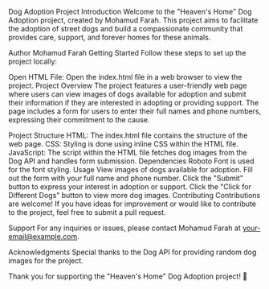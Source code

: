 Dog Adoption Project
Introduction
Welcome to the "Heaven's Home" Dog Adoption project, created by Mohamud Farah. This project aims to facilitate the adoption of street dogs and build a compassionate community that provides care, support, and forever homes for these animals.

Author
Mohamud Farah
Getting Started
Follow these steps to set up the project locally:

Open HTML File:
Open the index.html file in a web browser to view the project.
Project Overview
The project features a user-friendly web page where users can view images of dogs available for adoption and submit their information if they are interested in adopting or providing support. The page includes a form for users to enter their full names and phone numbers, expressing their commitment to the cause.

Project Structure
HTML: The index.html file contains the structure of the web page.
CSS: Styling is done using inline CSS within the HTML file.
JavaScript: The script within the HTML file fetches dog images from the Dog API and handles form submission.
Dependencies
Roboto Font is used for the font styling.
Usage
View images of dogs available for adoption.
Fill out the form with your full name and phone number.
Click the "Submit" button to express your interest in adoption or support.
Click the "Click for Different Dogs" button to view more dog images.
Contributing
Contributions are welcome! If you have ideas for improvement or would like to contribute to the project, feel free to submit a pull request.

Support
For any inquiries or issues, please contact Mohamud Farah at your-email@example.com.

Acknowledgments
Special thanks to the Dog API for providing random dog images for the project.

Thank you for supporting the "Heaven's Home" Dog Adoption project! 🐾






